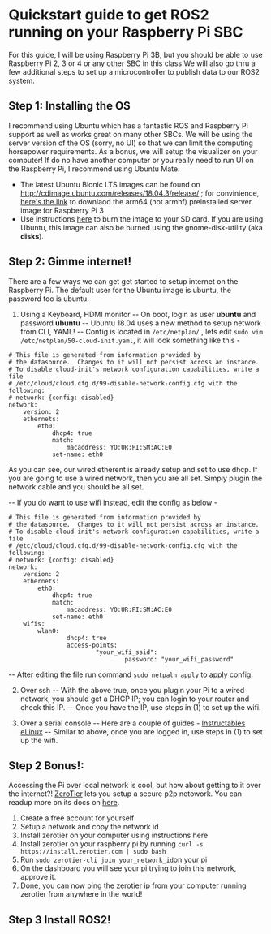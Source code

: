 # Quickstart guide to get ROS2 running on your Raspberry Pi SBC

For this guide, I will be using Raspberry Pi 3B, but you should be able to use Raspberry Pi 2, 3 or 4 or any other SBC in this class
We will also go thru a few additional steps to set up a microcontroller to publish data to our ROS2 system.

## Step 1: Installing the OS
I recommend using Ubuntu which has a fantastic ROS and Raspberry Pi support as well as works great on many other SBCs. We will be using the server version of the OS (sorry, no UI) so that we can limit the computing horsepower requirements. As a bonus, we will setup the visualizer on your computer!
If do no have another computer or you really need to run UI on the Raspberry Pi, I recommend using Ubuntu Mate.

- The latest Ubuntu Bionic LTS images can be found on http://cdimage.ubuntu.com/releases/18.04.3/release/ ; for convinience, [here's the link](http://cdimage.ubuntu.com/releases/18.04.3/release/ubuntu-18.04.3-preinstalled-server-arm64+raspi3.img.xz) to downlaod the arm64 (not armhf) preinstalled server image for Raspberry Pi 3
- Use instructions [here](https://ubuntu.com/download/iot/installation-media) to burn the image to your SD card. If you are using Ubuntu, this image can also be burned using the gnome-disk-utility (aka **disks**).

## Step 2: Gimme internet!
There are a few ways we can get get started to setup internet on the Raspberry Pi. The default user for the Ubuntu image is ubuntu, the password too is ubuntu.
1. Using a Keyboard, HDMI monitor
-- On boot, login as user **ubuntu** and password **ubuntu**
-- Ubuntu 18.04 uses a new method to setup network from CLI, YAML! 
-- Config is located in `/etc/netplan/` , lets edit `sudo vim /etc/netplan/50-cloud-init.yaml`, it will look something like this -
  
```  
# This file is generated from information provided by
# the datasource.  Changes to it will not persist across an instance.
# To disable cloud-init's network configuration capabilities, write a file
# /etc/cloud/cloud.cfg.d/99-disable-network-config.cfg with the following:
# network: {config: disabled}
network:
    version: 2
    ethernets:
        eth0:
            dhcp4: true
            match:
                macaddress: YO:UR:PI:SM:AC:E0
            set-name: eth0
```
As you can see, our wired etherent is already setup and set to use dhcp. If you are going to use a wired network, then you are all set. Simply plugin the network cable and you should be all set.

-- If you do want to use wifi instead, edit the config as below -
```  
# This file is generated from information provided by
# the datasource.  Changes to it will not persist across an instance.
# To disable cloud-init's network configuration capabilities, write a file
# /etc/cloud/cloud.cfg.d/99-disable-network-config.cfg with the following:
# network: {config: disabled}
network:
    version: 2
    ethernets:
        eth0:
            dhcp4: true
            match:
                macaddress: YO:UR:PI:SM:AC:E0
            set-name: eth0
    wifis:
        wlan0:
                dhcp4: true
                access-points:
                        "your_wifi_ssid":
                                password: "your_wifi_password"            
```
-- After editing the file run command `sudo netpaln apply` to apply config.

2. Over ssh
-- With the above true, once you plugin your Pi to a wired network, you should get a DHCP IP; you can login to your router and check this IP. 
-- Once you have the IP, use steps in (1) to set up the wifi.

3. Over a serial console
-- Here are a couple of guides - [Instructables](https://www.instructables.com/id/Raspberry-Pi-Serial-Console/) [eLinux](https://elinux.org/RPi_Serial_Connection)
-- Similar to above, once you are logged in, use steps in (1) to set up the wifi.

## Step 2 Bonus!:
Accessing the Pi over local network is cool, but how about getting to it over the internet?!
[ZeroTier](https://www.zerotier.com/) lets you setup a secure p2p netowork. You can readup more on its docs on [here](https://www.zerotier.com/manual/).

1. Create a free account for yourself
2. Setup a network and copy the network id
3. Install zerotier on your computer using instructions here 
4. Install zerotier on your raspberry pi by running `curl -s https://install.zerotier.com | sudo bash`
5. Run `sudo zerotier-cli join your_network_id`on your pi
6. On the dashboard you will see your pi trying to join this network, approve it.
7. Done, you can now ping the zerotier ip from your computer running zerotier from anywhere in the world!

## Step 3 Install ROS2!

